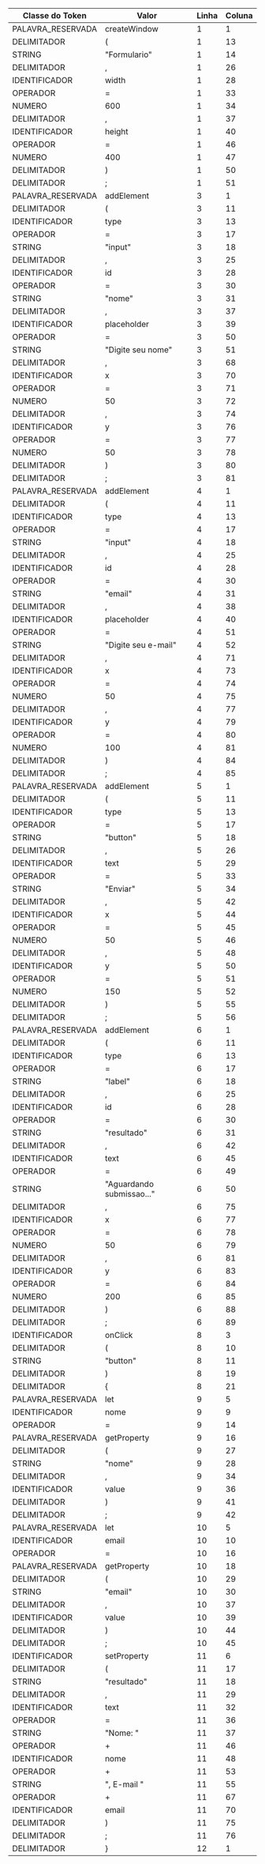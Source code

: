 | Classe do Token      | Valor                | Linha                | Coluna               |
| -------------------- | -------------------- | -------------------- | -------------------- |
| PALAVRA_RESERVADA    | createWindow         | 1                    | 1                    |
| DELIMITADOR          | (                    | 1                    | 13                   |
| STRING               | "Formulario"         | 1                    | 14                   |
| DELIMITADOR          | ,                    | 1                    | 26                   |
| IDENTIFICADOR        | width                | 1                    | 28                   |
| OPERADOR             | =                    | 1                    | 33                   |
| NUMERO               | 600                  | 1                    | 34                   |
| DELIMITADOR          | ,                    | 1                    | 37                   |
| IDENTIFICADOR        | height               | 1                    | 40                   |
| OPERADOR             | =                    | 1                    | 46                   |
| NUMERO               | 400                  | 1                    | 47                   |
| DELIMITADOR          | )                    | 1                    | 50                   |
| DELIMITADOR          | ;                    | 1                    | 51                   |
| PALAVRA_RESERVADA    | addElement           | 3                    | 1                    |
| DELIMITADOR          | (                    | 3                    | 11                   |
| IDENTIFICADOR        | type                 | 3                    | 13                   |
| OPERADOR             | =                    | 3                    | 17                   |
| STRING               | "input"              | 3                    | 18                   |
| DELIMITADOR          | ,                    | 3                    | 25                   |
| IDENTIFICADOR        | id                   | 3                    | 28                   |
| OPERADOR             | =                    | 3                    | 30                   |
| STRING               | "nome"               | 3                    | 31                   |
| DELIMITADOR          | ,                    | 3                    | 37                   |
| IDENTIFICADOR        | placeholder          | 3                    | 39                   |
| OPERADOR             | =                    | 3                    | 50                   |
| STRING               | "Digite seu nome"    | 3                    | 51                   |
| DELIMITADOR          | ,                    | 3                    | 68                   |
| IDENTIFICADOR        | x                    | 3                    | 70                   |
| OPERADOR             | =                    | 3                    | 71                   |
| NUMERO               | 50                   | 3                    | 72                   |
| DELIMITADOR          | ,                    | 3                    | 74                   |
| IDENTIFICADOR        | y                    | 3                    | 76                   |
| OPERADOR             | =                    | 3                    | 77                   |
| NUMERO               | 50                   | 3                    | 78                   |
| DELIMITADOR          | )                    | 3                    | 80                   |
| DELIMITADOR          | ;                    | 3                    | 81                   |
| PALAVRA_RESERVADA    | addElement           | 4                    | 1                    |
| DELIMITADOR          | (                    | 4                    | 11                   |
| IDENTIFICADOR        | type                 | 4                    | 13                   |
| OPERADOR             | =                    | 4                    | 17                   |
| STRING               | "input"              | 4                    | 18                   |
| DELIMITADOR          | ,                    | 4                    | 25                   |
| IDENTIFICADOR        | id                   | 4                    | 28                   |
| OPERADOR             | =                    | 4                    | 30                   |
| STRING               | "email"              | 4                    | 31                   |
| DELIMITADOR          | ,                    | 4                    | 38                   |
| IDENTIFICADOR        | placeholder          | 4                    | 40                   |
| OPERADOR             | =                    | 4                    | 51                   |
| STRING               | "Digite seu e-mail"  | 4                    | 52                   |
| DELIMITADOR          | ,                    | 4                    | 71                   |
| IDENTIFICADOR        | x                    | 4                    | 73                   |
| OPERADOR             | =                    | 4                    | 74                   |
| NUMERO               | 50                   | 4                    | 75                   |
| DELIMITADOR          | ,                    | 4                    | 77                   |
| IDENTIFICADOR        | y                    | 4                    | 79                   |
| OPERADOR             | =                    | 4                    | 80                   |
| NUMERO               | 100                  | 4                    | 81                   |
| DELIMITADOR          | )                    | 4                    | 84                   |
| DELIMITADOR          | ;                    | 4                    | 85                   |
| PALAVRA_RESERVADA    | addElement           | 5                    | 1                    |
| DELIMITADOR          | (                    | 5                    | 11                   |
| IDENTIFICADOR        | type                 | 5                    | 13                   |
| OPERADOR             | =                    | 5                    | 17                   |
| STRING               | "button"             | 5                    | 18                   |
| DELIMITADOR          | ,                    | 5                    | 26                   |
| IDENTIFICADOR        | text                 | 5                    | 29                   |
| OPERADOR             | =                    | 5                    | 33                   |
| STRING               | "Enviar"             | 5                    | 34                   |
| DELIMITADOR          | ,                    | 5                    | 42                   |
| IDENTIFICADOR        | x                    | 5                    | 44                   |
| OPERADOR             | =                    | 5                    | 45                   |
| NUMERO               | 50                   | 5                    | 46                   |
| DELIMITADOR          | ,                    | 5                    | 48                   |
| IDENTIFICADOR        | y                    | 5                    | 50                   |
| OPERADOR             | =                    | 5                    | 51                   |
| NUMERO               | 150                  | 5                    | 52                   |
| DELIMITADOR          | )                    | 5                    | 55                   |
| DELIMITADOR          | ;                    | 5                    | 56                   |
| PALAVRA_RESERVADA    | addElement           | 6                    | 1                    |
| DELIMITADOR          | (                    | 6                    | 11                   |
| IDENTIFICADOR        | type                 | 6                    | 13                   |
| OPERADOR             | =                    | 6                    | 17                   |
| STRING               | "label"              | 6                    | 18                   |
| DELIMITADOR          | ,                    | 6                    | 25                   |
| IDENTIFICADOR        | id                   | 6                    | 28                   |
| OPERADOR             | =                    | 6                    | 30                   |
| STRING               | "resultado"          | 6                    | 31                   |
| DELIMITADOR          | ,                    | 6                    | 42                   |
| IDENTIFICADOR        | text                 | 6                    | 45                   |
| OPERADOR             | =                    | 6                    | 49                   |
| STRING               | "Aguardando submissao..." | 6                    | 50                   |
| DELIMITADOR          | ,                    | 6                    | 75                   |
| IDENTIFICADOR        | x                    | 6                    | 77                   |
| OPERADOR             | =                    | 6                    | 78                   |
| NUMERO               | 50                   | 6                    | 79                   |
| DELIMITADOR          | ,                    | 6                    | 81                   |
| IDENTIFICADOR        | y                    | 6                    | 83                   |
| OPERADOR             | =                    | 6                    | 84                   |
| NUMERO               | 200                  | 6                    | 85                   |
| DELIMITADOR          | )                    | 6                    | 88                   |
| DELIMITADOR          | ;                    | 6                    | 89                   |
| IDENTIFICADOR        | onClick              | 8                    | 3                    |
| DELIMITADOR          | (                    | 8                    | 10                   |
| STRING               | "button"             | 8                    | 11                   |
| DELIMITADOR          | )                    | 8                    | 19                   |
| DELIMITADOR          | {                    | 8                    | 21                   |
| PALAVRA_RESERVADA    | let                  | 9                    | 5                    |
| IDENTIFICADOR        | nome                 | 9                    | 9                    |
| OPERADOR             | =                    | 9                    | 14                   |
| PALAVRA_RESERVADA    | getProperty          | 9                    | 16                   |
| DELIMITADOR          | (                    | 9                    | 27                   |
| STRING               | "nome"               | 9                    | 28                   |
| DELIMITADOR          | ,                    | 9                    | 34                   |
| IDENTIFICADOR        | value                | 9                    | 36                   |
| DELIMITADOR          | )                    | 9                    | 41                   |
| DELIMITADOR          | ;                    | 9                    | 42                   |
| PALAVRA_RESERVADA    | let                  | 10                   | 5                    |
| IDENTIFICADOR        | email                | 10                   | 10                   |
| OPERADOR             | =                    | 10                   | 16                   |
| PALAVRA_RESERVADA    | getProperty          | 10                   | 18                   |
| DELIMITADOR          | (                    | 10                   | 29                   |
| STRING               | "email"              | 10                   | 30                   |
| DELIMITADOR          | ,                    | 10                   | 37                   |
| IDENTIFICADOR        | value                | 10                   | 39                   |
| DELIMITADOR          | )                    | 10                   | 44                   |
| DELIMITADOR          | ;                    | 10                   | 45                   |
| IDENTIFICADOR        | setProperty          | 11                   | 6                    |
| DELIMITADOR          | (                    | 11                   | 17                   |
| STRING               | "resultado"          | 11                   | 18                   |
| DELIMITADOR          | ,                    | 11                   | 29                   |
| IDENTIFICADOR        | text                 | 11                   | 32                   |
| OPERADOR             | =                    | 11                   | 36                   |
| STRING               | "Nome: "             | 11                   | 37                   |
| OPERADOR             | +                    | 11                   | 46                   |
| IDENTIFICADOR        | nome                 | 11                   | 48                   |
| OPERADOR             | +                    | 11                   | 53                   |
| STRING               | ", E-mail "          | 11                   | 55                   |
| OPERADOR             | +                    | 11                   | 67                   |
| IDENTIFICADOR        | email                | 11                   | 70                   |
| DELIMITADOR          | )                    | 11                   | 75                   |
| DELIMITADOR          | ;                    | 11                   | 76                   |
| DELIMITADOR          | }                    | 12                   | 1                    |
